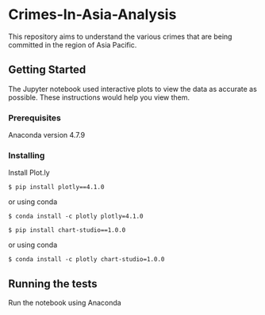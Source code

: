 # Crimes-In-Asia-Analysis

This repository aims to understand the various crimes that are being committed in the region of Asia Pacific. 

## Getting Started

The Jupyter notebook used interactive plots to view the data as accurate as possible. These instructions would help you view them.

### Prerequisites

Anaconda version 4.7.9

### Installing

Install Plot.ly

```
$ pip install plotly==4.1.0
```

or using conda

```
$ conda install -c plotly plotly=4.1.0
```

```
$ pip install chart-studio==1.0.0
```

or using conda

```
$ conda install -c plotly chart-studio=1.0.0
```
## Running the tests

Run the notebook using Anaconda
